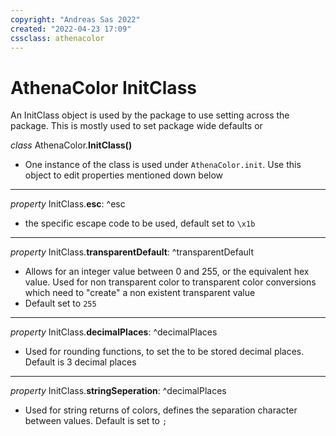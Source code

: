 ```yaml
---
copyright: "Andreas Sas 2022"
created: "2022-04-23 17:09"
cssclass: athenacolor
---
```

# AthenaColor InitClass
An InitClass object is used by the package to use setting across the package.
This is mostly used to set package wide defaults or

*class* AthenaColor.**InitClass()**
   - One instance of the class is used under `AthenaColor.init`. Use this object to edit properties mentioned down below

---
*property* InitClass.**esc**:
^esc
- the specific escape code to be used, default set to `\x1b`

---
*property* InitClass.**transparentDefault**:
^transparentDefault
- Allows for an integer value between 0 and 255, or the equivalent hex value. Used for non transparent color to transparent color conversions which need to "create" a non existent transparent value
- Default set to `255`

---
*property* InitClass.**decimalPlaces**:
^decimalPlaces
- Used for rounding functions, to set the to be stored decimal places. Default is 3 decimal places

---
*property* InitClass.**stringSeperation**:
^decimalPlaces
- Used for string returns of colors, defines the separation character between values. Default is set to `;`